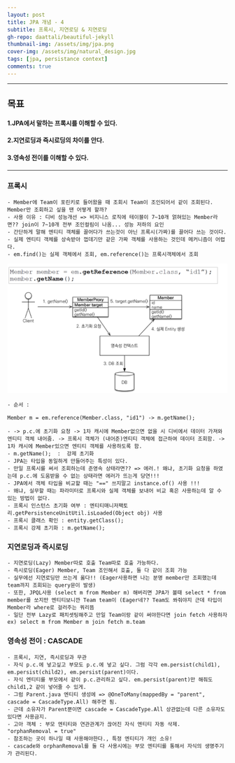 ```yaml
---
layout: post
title: JPA 개념 - 4
subtitle: 프록시, 지연로딩 & 지연로딩
gh-repo: daattali/beautiful-jekyll
thumbnail-img: /assets/img/jpa.png
cover-img: /assets/img/natural_design.jpg
tags: [jpa, persistance context]
comments: true
---
```


___
## 목표

#### 1.JPA에서 말하는 프록시를 이해할 수 있다.
#### 2.지연로딩과 즉시로딩의 차이를 안다.
#### 3.영속성 전이를 이해할 수 있다.
___

### 프록시

	- Member에 Team이 포린키로 들어왔을 때 조회시 Team이 조인되어서 같이 조회된다. Member만 조회하고 싶을 땐 어떻게 할까?
	- 사용 이유 : 디비 성능개선 => 비지니스 로직에 테이블이 7~10개 얽혀있는 Member라면?? join이 7~10개 전부 조인컬림이 나옴... 성능 저하의 요인
	- 간단하게 말해 엔티티 객체를 끌어다가 쓰는것이 아닌 프록시(가짜)를 끌어다 쓰는 것이다.
	- 실제 엔티티 객체를 상속받아 껍데기만 같은 가짜 객체를 사용하는 것인데 메커니즘이 어렵다.
	- em.find()는 실제 객체에서 조회, em.reference()는 프록시객체에서 조회
![jpa 그림 - 1](/assets/img/21.04.30-jpa연습4[그림1].png)

	- 순서 : 
```
Member m = em.reference(Member.class, "id1") -> m.getName();
```
	- -> p.c.에 초기화 요청 -> 1차 캐시에 Member없으면 없을 시 디비에서 데이터 가져와 엔티티 객체 내어줌. -> 프록시 객체가 (내어준)엔티티 객체에 접근하여 데이터 조회함. -> 1차 캐시에 Member있으면 엔티티 객체를 사용하도록 함.
	- m.getName();  :  강제 초기화 
	- JPA는 타입을 동일하게 만들어주는 특성이 있다.
	- 만일 프록시를 써서 조회하는데 준영속 상태라면?? => 에러.! 왜냐, 초기화 요청을 하였는데 p.c.에 도움받을 수 없는 상태라면 에러가 뜨는게 당연!!!
	- JPA에서 객체 타입을 비교할 때는 "==" 쓰지말고 instance.of() 사용 !!!
	- 왜냐, 실무할 때는 파라미터로 프록시와 실제 객체를 보내어 비교 혹은 사용하는데 알 수 있는 방법이 없다.
	- 프록시 인스턴스 초기화 여부 : 엔티티매니저팩토리.getPersistenceUnitUtil.isLoaded(Object obj) 사용
	- 프록시 클래스 확인 : entity.getClass();
	- 프록시 강제 초기화 : m.getName();


### 지연로딩과 즉시로딩
	
	- 지연로딩(Lazy) Member따로 호출 Team따로 호출 가능하다.
	- 즉시로딩(Eager) Member, Team 조인해서 호출, 둘 다 같이 조회 가능 
	- 실무에선 지연로딩만 쓰는게 옳다!! (Eager사용하면 나는 분명 member만 조회했는데 team까지 조회되는 query문이 발생)
	- 또한, JPQL사용 (select m from Member m) 해버리면 JPA가 볼때 select * from member를 쏘지만 엔티티보니깐 Team team이 (Eager네?? Team도 쏴줘야지 근데 타입이 Member라 where로 걸러주는 쿼리뜸 
	- 일단 전부 Lazy로 패치셋팅해주고 만일 Team이랑 같이 써야한다면 join fetch 사용하자 ex) select m from Member m join fetch m.team


### 영속성 전이 : CASCADE
	
	- 프록시, 지연, 즉시로딩과 무관
	- 자식 p.c.에 넣고싶고 부모도 p.c.에 넣고 싶다. 그럼 각각 em.persist(child1), em.persist(child2), em.persist(parent)이다.
	- 자식 엔티티를 부모에서 같이 p.c.관리하고 싶다. em.persist(parent)만 해줘도 child1,2 같이 넣어줄 수 있게.
	- 그럼 Parent.java 엔티티 생성에 => @OneToMany(mappedBy = "parent", cascade = CascadeType.All) 해주면 됨.
	- 근데 소유자가 Parent뿐이면 cascade = CascadeType.All 상관없는데 다른 소유자도 있다면 사용금지.
	- 고아 객체 : 부모 엔티티와 연관관계가 끊어진 자식 엔티티 자동 삭제.   "orphanRemoval = true"
	- 참조하는 곳이 하나일 때 사용해야한다., 특정 엔티티가 개인 소유!
	- cascade와 orphanRemoval를 둘 다 사용시에는 부모 엔티티를 통해서 자식의 생명주기가 관리된다.